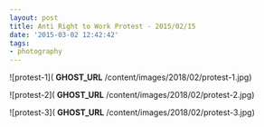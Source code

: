 ```yaml
---
layout: post
title: Anti Right to Work Protest - 2015/02/15
date: '2015-03-02 12:42:42'
tags:
- photography
---
```


![protest-1]( __GHOST_URL__ /content/images/2018/02/protest-1.jpg)

![protest-2]( __GHOST_URL__ /content/images/2018/02/protest-2.jpg)

![protest-3]( __GHOST_URL__ /content/images/2018/02/protest-3.jpg)